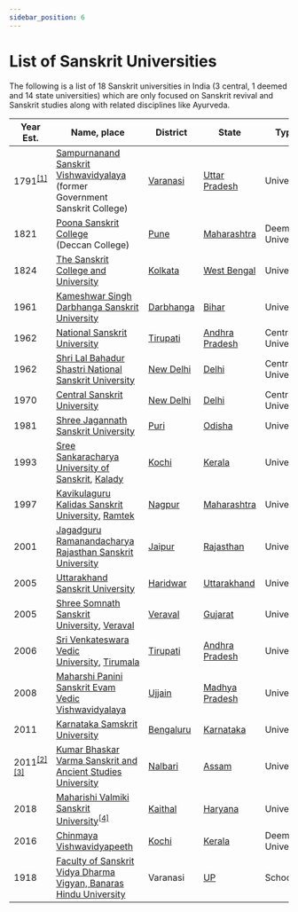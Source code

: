 ```yaml
---
sidebar_position: 6
---
```


# List of Sanskrit Universities

The following is a list of 18 Sanskrit universities in India (3 central, 1 deemed and 14 state universities) which are only focused on Sanskrit revival and Sanskrit studies along with related disciplines like Ayurveda.

| Year Est.                                                                                                                                                                                                    | Name, place                                                                                                                                                                                                             | District                                               | State                                                            | Type               |
| ------------------------------------------------------------------------------------------------------------------------------------------------------------------------------------------------------------ | ----------------------------------------------------------------------------------------------------------------------------------------------------------------------------------------------------------------------- | ------------------------------------------------------ | ---------------------------------------------------------------- | ------------------ |
| 1791<sup>[[1]](https://en.m.wikipedia.org/wiki/List_of_Sanskrit_universities_in_India#cite_note-1)</sup>                                                                                                     | [Sampurnanand Sanskrit Vishwavidyalaya](https://en.m.wikipedia.org/wiki/Sampurnanand_Sanskrit_Vishwavidyalaya)<br/>(former Government Sanskrit College)                                                                  | [Varanasi](https://en.m.wikipedia.org/wiki/Varanasi)   | [Uttar Pradesh](https://en.m.wikipedia.org/wiki/Uttar_Pradesh)   | University         |
| 1821                                                                                                                                                                                                         | [Poona Sanskrit College](https://en.m.wikipedia.org/wiki/Deccan_College_Post-Graduate_and_Research_Institute)<br/>(Deccan College)                                                                                       | [Pune](https://en.m.wikipedia.org/wiki/Pune)           | [Maharashtra](https://en.m.wikipedia.org/wiki/Maharashtra)       | Deemed University  |
| 1824                                                                                                                                                                                                         | [The Sanskrit College and University](https://en.m.wikipedia.org/wiki/The_Sanskrit_College_and_University)                                                                                                              | [Kolkata](https://en.m.wikipedia.org/wiki/Kolkata)     | [West Bengal](https://en.m.wikipedia.org/wiki/West_Bengal)       | University         |
| 1961                                                                                                                                                                                                         | [Kameshwar Singh Darbhanga Sanskrit University](https://en.m.wikipedia.org/wiki/Kameshwar_Singh_Darbhanga_Sanskrit_University)                                                                                          | [Darbhanga](https://en.m.wikipedia.org/wiki/Darbhanga) | [Bihar](https://en.m.wikipedia.org/wiki/Bihar)                   | University         |
| 1962                                                                                                                                                                                                         | [National Sanskrit University](https://en.m.wikipedia.org/wiki/National_Sanskrit_University)                                                                                                                            | [Tirupati](https://en.m.wikipedia.org/wiki/Tirupati)   | [Andhra Pradesh](https://en.m.wikipedia.org/wiki/Andhra_Pradesh) | Central University |
| 1962                                                                                                                                                                                                         | [Shri Lal Bahadur Shastri National Sanskrit University](https://en.m.wikipedia.org/wiki/Shri_Lal_Bahadur_Shastri_National_Sanskrit_University)                                                                          | [New Delhi](https://en.m.wikipedia.org/wiki/New_Delhi) | [Delhi](https://en.m.wikipedia.org/wiki/Delhi)                   | Central University |
| 1970                                                                                                                                                                                                         | [Central Sanskrit University](https://en.m.wikipedia.org/wiki/Central_Sanskrit_University)                                                                                                                              | [New Delhi](https://en.m.wikipedia.org/wiki/New_Delhi) | [Delhi](https://en.m.wikipedia.org/wiki/Delhi)                   | Central University |
| 1981                                                                                                                                                                                                         | [Shree Jagannath Sanskrit University](https://en.m.wikipedia.org/wiki/Shree_Jagannath_Sanskrit_University)                                                                                                              | [Puri](https://en.m.wikipedia.org/wiki/Puri)           | [Odisha](https://en.m.wikipedia.org/wiki/Odisha)                 | University         |
| 1993                                                                                                                                                                                                         | [Sree Sankaracharya University of Sanskrit](https://en.m.wikipedia.org/wiki/Sree_Sankaracharya_University_of_Sanskrit), [Kalady](https://en.m.wikipedia.org/wiki/Kalady)                                                | [Kochi](https://en.m.wikipedia.org/wiki/Kochi)         | [Kerala](https://en.m.wikipedia.org/wiki/Kerala)                 | University         |
| 1997                                                                                                                                                                                                         | [Kavikulaguru Kalidas Sanskrit University](https://en.m.wikipedia.org/wiki/Kavikulaguru_Kalidas_Sanskrit_University), [Ramtek](https://en.m.wikipedia.org/wiki/Ramtek)                                                  | [Nagpur](https://en.m.wikipedia.org/wiki/Nagpur)       | [Maharashtra](https://en.m.wikipedia.org/wiki/Maharashtra)       | University         |
| 2001                                                                                                                                                                                                         | [Jagadguru Ramanandacharya Rajasthan Sanskrit University](https://en.m.wikipedia.org/wiki/Jagadguru_Ramanandacharya_Rajasthan_Sanskrit_University)                                                                      | [Jaipur](https://en.m.wikipedia.org/wiki/Jaipur)       | [Rajasthan](https://en.m.wikipedia.org/wiki/Rajasthan)           | University         |
| 2005                                                                                                                                                                                                         | [Uttarakhand Sanskrit University](https://en.m.wikipedia.org/wiki/Uttarakhand_Sanskrit_University)                                                                                                                      | [Haridwar](https://en.m.wikipedia.org/wiki/Haridwar)   | [Uttarakhand](https://en.m.wikipedia.org/wiki/Uttarakhand)       | University         |
| 2005                                                                                                                                                                                                         | [Shree Somnath Sanskrit University](https://en.m.wikipedia.org/wiki/Shree_Somnath_Sanskrit_University), [Veraval](https://en.m.wikipedia.org/wiki/Veraval)                                                              | [Veraval](https://en.m.wikipedia.org/wiki/Veraval)     | [Gujarat](https://en.m.wikipedia.org/wiki/Gujarat)               | University         |
| 2006                                                                                                                                                                                                         | [Sri Venkateswara Vedic University](https://en.m.wikipedia.org/wiki/Sri_Venkateswara_Vedic_University), [Tirumala](https://en.m.wikipedia.org/wiki/Tirumala)                                                            | [Tirupati](https://en.m.wikipedia.org/wiki/Tirupati)   | [Andhra Pradesh](https://en.m.wikipedia.org/wiki/Andhra_Pradesh) | University         |
| 2008                                                                                                                                                                                                         | [Maharshi Panini Sanskrit Evam Vedic Vishwavidyalaya](https://en.m.wikipedia.org/wiki/Maharshi_Panini_Sanskrit_University)                                                                                              | [Ujjain](https://en.m.wikipedia.org/wiki/Ujjain)       | [Madhya Pradesh](https://en.m.wikipedia.org/wiki/Madhya_Pradesh) | University         |
| 2011                                                                                                                                                                                                         | [Karnataka Samskrit University](https://en.m.wikipedia.org/wiki/Karnataka_Samskrit_University)                                                                                                                          | [Bengaluru](https://en.m.wikipedia.org/wiki/Bengaluru) | [Karnataka](https://en.m.wikipedia.org/wiki/Karnataka)           | University         |
| 2011<sup>[[2]](https://en.m.wikipedia.org/wiki/List_of_Sanskrit_universities_in_India#cite_note-2)</sup><sup>[[3]](https://en.m.wikipedia.org/wiki/List_of_Sanskrit_universities_in_India#cite_note-3)</sup> | [Kumar Bhaskar Varma Sanskrit and Ancient Studies University](https://en.m.wikipedia.org/wiki/Kumar_Bhaskar_Varma_Sanskrit_and_Ancient_Studies_University)                                                              | [Nalbari](https://en.m.wikipedia.org/wiki/Nalbari)     | [Assam](https://en.m.wikipedia.org/wiki/Assam)                   | University         |
| 2018                                                                                                                                                                                                         | [Maharishi Valmiki Sanskrit University](https://en.m.wikipedia.org/wiki/Maharishi_Balmiki_Sanskrit_University)<sup>[[4]](https://en.m.wikipedia.org/wiki/List_of_Sanskrit_universities_in_India#cite_note-uni1-4)</sup> | [Kaithal](https://en.m.wikipedia.org/wiki/Kaithal)     | [Haryana](https://en.m.wikipedia.org/wiki/Haryana)               | University         |
| 2016                                                                                                                                                                                                         | [Chinmaya Vishwavidyapeeth](https://en.m.wikipedia.org/wiki/Chinmaya_Vishwavidyapeeth)                                                                                                                                  | [Kochi](https://en.m.wikipedia.org/wiki/Kochi)         | [Kerala](https://en.m.wikipedia.org/wiki/Kerala)                 | Deemed University  |
| 1918                                                                                                                                                                                                         | [Faculty of Sanskrit Vidya Dharma Vigyan, Banaras Hindu University](https://en.m.wikipedia.org/wiki/Faculty_of_Sanskrit_Vidya_Dharma_Vigyan,_Banaras_Hindu_University)                                                  | Varanasi                                               | [UP](https://en.m.wikipedia.org/wiki/Uttar_Pradesh)              | School             |

